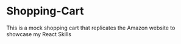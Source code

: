 # Shopping-Cart
This is a mock shopping cart that replicates the Amazon website to showcase my React Skills
